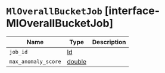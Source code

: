 # `MlOverallBucketJob` [interface-MlOverallBucketJob]

| Name | Type | Description |
| - | - | - |
| `job_id` | [Id](./Id.md) | &nbsp; |
| `max_anomaly_score` | [double](./double.md) | &nbsp; |
